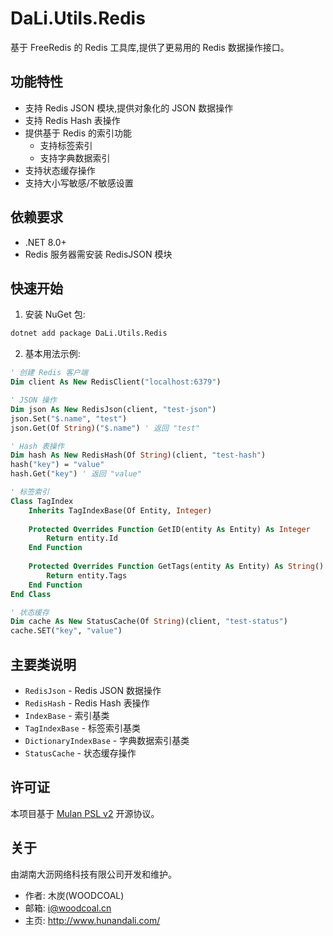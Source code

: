 # DaLi.Utils.Redis

基于 FreeRedis 的 Redis 工具库,提供了更易用的 Redis 数据操作接口。

## 功能特性

- 支持 Redis JSON 模块,提供对象化的 JSON 数据操作
- 支持 Redis Hash 表操作
- 提供基于 Redis 的索引功能
  - 支持标签索引
  - 支持字典数据索引
- 支持状态缓存操作
- 支持大小写敏感/不敏感设置

## 依赖要求

- .NET 8.0+
- Redis 服务器需安装 RedisJSON 模块

## 快速开始

1. 安装 NuGet 包:

```bash
dotnet add package DaLi.Utils.Redis
```

2. 基本用法示例:

```vb
' 创建 Redis 客户端
Dim client As New RedisClient("localhost:6379")

' JSON 操作
Dim json As New RedisJson(client, "test-json")
json.Set("$.name", "test")
json.Get(Of String)("$.name") ' 返回 "test"

' Hash 表操作  
Dim hash As New RedisHash(Of String)(client, "test-hash") 
hash("key") = "value"
hash.Get("key") ' 返回 "value"

' 标签索引
Class TagIndex 
    Inherits TagIndexBase(Of Entity, Integer)
    
    Protected Overrides Function GetID(entity As Entity) As Integer
        Return entity.Id
    End Function
    
    Protected Overrides Function GetTags(entity As Entity) As String()
        Return entity.Tags
    End Function
End Class

' 状态缓存
Dim cache As New StatusCache(Of String)(client, "test-status")
cache.SET("key", "value")
```

## 主要类说明

- `RedisJson` - Redis JSON 数据操作
- `RedisHash` - Redis Hash 表操作 
- `IndexBase` - 索引基类
- `TagIndexBase` - 标签索引基类
- `DictionaryIndexBase` - 字典数据索引基类
- `StatusCache` - 状态缓存操作

## 许可证

本项目基于 [Mulan PSL v2](http://license.coscl.org.cn/MulanPSL2) 开源协议。

## 关于

由湖南大沥网络科技有限公司开发和维护。

- 作者: 木炭(WOODCOAL)
- 邮箱: i@woodcoal.cn
- 主页: http://www.hunandali.com/